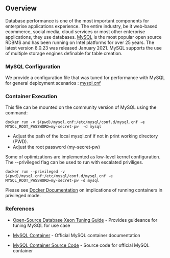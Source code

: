 ## Overview
Database performance is one of the most important components for enterprise applications experience. The entire industry, be it web-based ecommerce, social media, cloud services or most other enterprise applications, they use databases.  [MySQL](https://www.mysql.com/products/community/) is the most popular open source RDBMS and has been running on Intel platforms for over 25 years. The latest version 8.0.23 was released January 2021. MySQL supports the use of multiple storage engines definable for table creation. 

### MySQL Configuration

We provide a configuration file that was tuned for performance with MySQL for general deployment scenarios : [mysql.cnf](mysql.cnf)

### Container Execution
This file can be mounted on the community version of MySQL using the command:

```
docker run -v $(pwd)/mysql.cnf:/etc/mysql/conf.d/mysql.cnf -e MYSQL_ROOT_PASSWORD=my-secret-pw  -d mysql
```
* Adjust the path of the local mysql.cnf if not in print working directory (PWD).
* Adjust the root password (my-secret-pw)

Some of optimizations are implemented as low-level kernel configuration. The --privileged flag can be used to run with escalated priviliges.

```
docker run --privileged -v $(pwd)/mysql.cnf:/etc/mysql/conf.d/mysql.cnf -e MYSQL_ROOT_PASSWORD=my-secret-pw -d mysql
```

Please see [Docker Documentation](https://docs.docker.com/reference/cli/docker/container/run/#privileged) on implications of running containers in privileged mode.

### References
* [Open-Source Database Xeon Tuning Guide](https://www.intel.com/content/www/us/en/developer/articles/guide/open-source-database-tuning-guide-on-xeon-systems.html) - Provides guideance for tuning MySQL for use case

* [MySQL Container](https://hub.docker.com/_/mysql) - Official MySQL container documentation

* [MySQL Container Source Code](https://github.com/docker-library/mysql/) - Source code for official MySQL container
